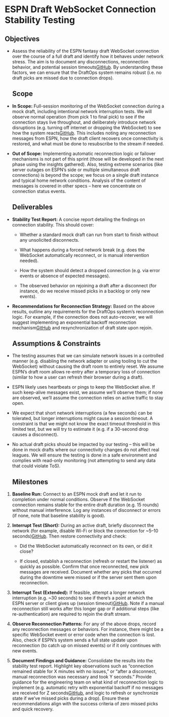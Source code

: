 # **ESPN Draft WebSocket Connection Stability Testing**

## **Objectives**

* Assess the reliability of the ESPN fantasy draft WebSocket connection over the course of a full draft and identify how it behaves under network stress. The aim is to document any disconnections, reconnection behavior, and potential session timeouts[GitHub](https://github.com/henryhobes/TheFranchise/blob/12686c72a8a4fc43b16321ca694c15dfa8b39b9f/draftOps/docs/draftops-implementation-plan.md#L28-L32). By understanding these factors, we can ensure that the DraftOps system remains robust (i.e. no draft picks are missed due to connection drops).

  ## **Scope**

* **In Scope:** Full-session monitoring of the WebSocket connection during a mock draft, including intentional network interruption tests. We will observe normal operation (from pick 1 to final pick) to see if the connection stays live throughout, and deliberately introduce network disruptions (e.g. turning off internet or dropping the WebSocket) to see how the system reacts[GitHub](https://github.com/henryhobes/TheFranchise/blob/12686c72a8a4fc43b16321ca694c15dfa8b39b9f/draftOps/docs/draftops-implementation-plan.md#L28-L32). This includes noting any reconnection messages from ESPN, how the draft client recovers once connectivity is restored, and what must be done to resubscribe to the stream if needed.

* **Out of Scope:** Implementing automatic reconnection logic or failover mechanisms is not part of this sprint (those will be developed in the next phase using the insights gathered). Also, testing extreme scenarios (like server outages on ESPN’s side or multiple simultaneous draft connections) is beyond the scope; we focus on a single draft instance and typical home network conditions. Analysis of the content of messages is covered in other specs – here we concentrate on connection status events.

  ## **Deliverables**

* **Stability Test Report:** A concise report detailing the findings on connection stability. This should cover:

  * Whether a standard mock draft can run from start to finish without any unsolicited disconnects.

  * What happens during a forced network break (e.g. does the WebSocket automatically reconnect, or is manual intervention needed).

  * How the system should detect a dropped connection (e.g. via error events or absence of expected messages).

  * The observed behavior on rejoining a draft after a disconnect (for instance, do we receive missed picks in a backlog or only new events).

* **Recommendations for Reconnection Strategy:** Based on the above results, outline any requirements for the DraftOps system’s reconnection logic. For example, if the connection does not auto-recover, we will suggest implementing an exponential backoff reconnection mechanism[GitHub](https://github.com/henryhobes/TheFranchise/blob/12686c72a8a4fc43b16321ca694c15dfa8b39b9f/draftOps/docs/draftops-overview.md#L156-L160) and resynchronization of draft state upon rejoin.

  ## **Assumptions & Constraints**

* The testing assumes that we can simulate network issues in a controlled manner (e.g. disabling the network adapter or using tooling to cut the WebSocket) without causing the draft room to entirely reset. We assume ESPN’s draft room allows re-entry after a temporary loss of connection (similar to how a user can refresh their browser during a draft).

* ESPN likely uses heartbeats or pings to keep the WebSocket alive. If such keep-alive messages exist, we assume we’ll observe them; if none are observed, we’ll assume the connection relies on active traffic to stay open.

* We expect that short network interruptions (a few seconds) can be tolerated, but longer interruptions might cause a session timeout. A constraint is that we might not know the exact timeout threshold in this limited test, but we will try to estimate it (e.g. if a 30-second drop causes a disconnect).

* No actual draft picks should be impacted by our testing – this will be done in mock drafts where our connectivity changes do not affect real leagues. We will ensure the testing is done in a safe environment and complies with read-only monitoring (not attempting to send any data that could violate ToS).

  ## **Milestones**

1. **Baseline Run:** Connect to an ESPN mock draft and let it run to completion under normal conditions. Observe if the WebSocket connection remains stable for the entire draft duration (e.g. 15 rounds) without manual interference. Log any instances of disconnect or errors (if none, note that baseline stability is good).

2. **Interrupt Test (Short):** During an active draft, briefly disconnect the network (for example, disable Wi-Fi or block the connection for \~5–10 seconds)[GitHub](https://github.com/henryhobes/TheFranchise/blob/12686c72a8a4fc43b16321ca694c15dfa8b39b9f/draftOps/docs/draftops-implementation-plan.md#L30-L32). Then restore connectivity and check:

   * Did the WebSocket automatically reconnect on its own, or did it close?

   * If closed, establish a reconnection (refresh or restart the listener) as quickly as possible. Confirm that once reconnected, new pick messages are received. Document whether any picks that occurred during the downtime were missed or if the server sent them upon reconnection.

3. **Interrupt Test (Extended):** If feasible, attempt a longer network interruption (e.g. \~30 seconds) to see if there’s a point at which the ESPN server or client gives up (session timeout)[GitHub](https://github.com/henryhobes/TheFranchise/blob/12686c72a8a4fc43b16321ca694c15dfa8b39b9f/draftOps/docs/draftops-implementation-plan.md#L31-L32). Note if a manual reconnection still works after this longer gap or if additional steps (like re-authentication) are required to rejoin the draft stream.

4. **Observe Reconnection Patterns:** For any of the above drops, record any reconnection messages or behaviors. For instance, there might be a specific WebSocket event or error code when the connection is lost. Also, check if ESPN’s system sends a full state update upon reconnection (to catch up on missed events) or if it only continues with new events.

5. **Document Findings and Guidance:** Consolidate the results into the stability test report. Highlight key observations such as “connection remained stable for X minutes with no issues,” or “after a disconnect, manual reconnection was necessary and took Y seconds.” Provide guidance for the engineering team on what kind of reconnection logic to implement (e.g. automatic retry with exponential backoff if no messages are received for Z seconds[GitHub](https://github.com/henryhobes/TheFranchise/blob/12686c72a8a4fc43b16321ca694c15dfa8b39b9f/draftOps/docs/draftops-overview.md#L156-L160), and logic to refresh or synchronize state if we’ve missed picks during a drop). Ensure these recommendations align with the success criteria of zero missed picks and quick recovery.

